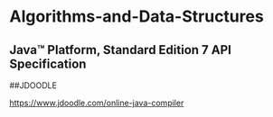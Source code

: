 # Algorithms-and-Data-Structures

## Java™ Platform, Standard Edition 7 API Specification

##JDOODLE

https://www.jdoodle.com/online-java-compiler